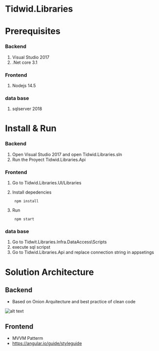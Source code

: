 # Tidwid.Libraries
# Prerequisites

 ### Backend
 
1. Visual Studio 2017
2. .Net core 3.1

 ### Frontend

1. Nodejs 14.5 

 ### data base

1. sqlserver 2018 

# Install & Run
 
 ### Backend

1. Open Visual Studio 2017 and open Tidwid.Libraries.sln
2. Run the Proyect Tidwid.Libraries.Api 

 ### Frontend

1. Go to Tidwid.Libraries.UI/Libraries
2. Install depedencies
		
        npm install

3. Run
    
        npm start

 ### data base

1. Go to Tidwit.Libraries.Infra.DataAccess\Scripts
2. execute sql scripst
3. Go to Tidwid.Libraries.Api and replace connection string in appsetings
		

# Solution Architecture

## Backend

- Based on Onion Arquitecture and best practice of clean code

![alt text](https://tech.ovoenergy.com/content/images/2018/12/OnionLayersLabelled-2.png)


 ## Frontend

- MVVM Patterm
- https://angular.io/guide/styleguide
